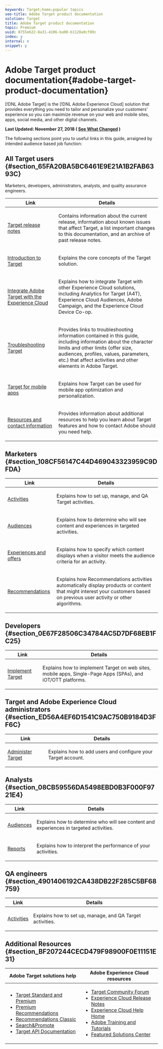 ```yaml
---
keywords: Target;home;popular topics
seo-title: Adobe Target product documentation
solution: Target
title: Adobe Target product documentation
topic: Premium
uuid: 8755e622-8a31-4106-ba90-b1128a0cf89c
index: y
internal: n
snippet: y
---
```


# Adobe Target product documentation{#adobe-target-product-documentation}

 [!DNL Adobe Target] is the [!DNL Adobe Experience Cloud] solution that provides everything you need to tailor and personalize your customers' experience so you can maximize revenue on your web and mobile sites, apps, social media, and other digital channels.

**Last Updated: November 27, 2018 ( [See What Changed](https://marketing.adobe.com/resources/help/en_US/target/target/r_doc_change.html) )**

The following sections point you to useful links in this guide, arraigned by intended audience based job function:

## All Target users {#section_65FA20BA5BC6461E9E21A1B2FAB6393C}

Marketers, developers, administrators, analysts, and quality assurance engineers.

<table id="table_1A269F25C42146F2816295AC733AC329"> 
 <thead> 
  <tr> 
   <th colname="col1" class="entry"> Link </th> 
   <th colname="col2" class="entry"> Details </th> 
  </tr>
 </thead>
 <tbody> 
  <tr> 
   <td colname="col1"> <p><a href="https://marketing.adobe.com/resources/help/en_US/target/target/r_release_notes.html" format="html" scope="external"> Target release notes</a> </p> </td> 
   <td colname="col2"> <p>Contains information about the current release, information about known issues that affect Target, a list important changes to this documentation, and an archive of past release notes. </p> </td> 
  </tr> 
  <tr> 
   <td colname="col1"> <p><a href="https://marketing.adobe.com/resources/help/en_US/target/target/c_intro.html" format="html" scope="external"> Introduction to Target</a> </p> </td> 
   <td colname="col2"> <p>Explains the core concepts of the Target solution. </p> </td> 
  </tr> 
  <tr> 
   <td colname="col1"> <p><a href="https://marketing.adobe.com/resources/help/en_US/target/a4t/c_integrating_target_with_mac.html" format="html" scope="external"> Integrate Adobe Target with the Experience Cloud</a> </p> </td> 
   <td colname="col2"> <p>Explains how to integrate Target with other Experience Cloud solutions, including Analytics for Target (A4T), Experience Cloud Audiences, Adobe Campaign, and the Experience Cloud Device Co-op. </p> </td> 
  </tr> 
  <tr> 
   <td colname="col1"> <p><a href="https://marketing.adobe.com/resources/help/en_US/target/target/r_troubleshooting_target.html" format="html" scope="external"> Troubleshooting Target</a> </p> </td> 
   <td colname="col2"> <p>Provides links to troubleshooting information contained in this guide, including information about the character limits and other limits (offer size, audiences, profiles, values, parameters, etc.) that affect activities and other elements in Adobe Target. </p> </td> 
  </tr> 
  <tr> 
   <td colname="col1"> <p><a href="https://marketing.adobe.com/resources/help/en_US/target/target/c_target_mobile_app.html" format="html" scope="external"> Target for mobile apps</a> </p> </td> 
   <td colname="col2"> <p>Explains how Target can be used for mobile app optimization and personalization. </p> </td> 
  </tr> 
  <tr> 
   <td colname="col1"> <p><a href="https://marketing.adobe.com/resources/help/en_US/target/target/cmp_resources-and-contact-information.html" format="html" scope="external"> Resources and contact information</a> </p> </td> 
   <td colname="col2"> <p>Provides information about additional resources to help you learn about Target features and how to contact Adobe should you need help. </p> </td> 
  </tr> 
 </tbody> 
</table>

## Marketers {#section_108CF56147C44D469043323959C9DFDA}

<table id="table_4718AF71A03A43D390B2177AD45ABE8C"> 
 <thead> 
  <tr> 
   <th colname="col1" class="entry"> Link </th> 
   <th colname="col2" class="entry"> Details </th> 
  </tr>
 </thead>
 <tbody> 
  <tr> 
   <td colname="col1"> <p><a href="https://marketing.adobe.com/resources/help/en_US/target/target/c_activities.html" format="html" scope="external"> Activities</a> </p> </td> 
   <td colname="col2"> <p>Explains how to set up, manage, and QA Target activities. </p> </td> 
  </tr> 
  <tr> 
   <td colname="col1"> <p><a href="https://marketing.adobe.com/resources/help/en_US/target/target/c_target.html" format="html" scope="external"> Audiences</a> </p> </td> 
   <td colname="col2"> <p>Explains how to determine who will see content and experiences in targeted activities. </p> </td> 
  </tr> 
  <tr> 
   <td colname="col1"> <p><a href="https://marketing.adobe.com/resources/help/en_US/target/target/c_experiences.html" format="html" scope="external"> Experiences and offers</a> </p> </td> 
   <td colname="col2"> <p>Explains how to specify which content displays when a visitor meets the audience criteria for an activity. </p> </td> 
  </tr> 
  <tr> 
   <td colname="col1"> <p><a href="https://marketing.adobe.com/resources/help/en_US/target/recs/c_recommendations.html" format="html" scope="external"> Recommendations</a> </p> </td> 
   <td colname="col2"> <p>Explains how Recommendations activities automatically display products or content that might interest your customers based on previous user activity or other algorithms. </p> </td> 
  </tr> 
 </tbody> 
</table>

## Developers {#section_0E67F28506C34784AC5D7DF68EB1FC25}

<table id="table_A73F6C04AF4E497A931CCA0D64E708C8"> 
 <thead> 
  <tr> 
   <th colname="col1" class="entry"> Link </th> 
   <th colname="col2" class="entry"> Details </th> 
  </tr>
 </thead>
 <tbody> 
  <tr> 
   <td colname="col1"> <p><a href="https://marketing.adobe.com/resources/help/en_US/target/ov/c_implementing_target.html" format="html" scope="external"> Implement Target</a> </p> </td> 
   <td colname="col2"> <p>Explains how to implement Target on web sites, mobile apps, Single-Page Apps (SPAs), and iOT/OTT platforms. </p> </td> 
  </tr> 
 </tbody> 
</table>

## Target and Adobe Experience Cloud administrators {#section_ED56A4EF6D1541C9AC750B9184D3FF6C}

<table id="table_5AE9FDFE77204756A1D2ED2B4B488B26"> 
 <thead> 
  <tr> 
   <th colname="col1" class="entry"> Link </th> 
   <th colname="col2" class="entry"> Details </th> 
  </tr>
 </thead>
 <tbody> 
  <tr> 
   <td colname="col1"> <p><a href="https://marketing.adobe.com/resources/help/en_US/target/ov/administrating-target.html" format="html" scope="external"> Administer Target</a> </p> </td> 
   <td colname="col2"> <p>Explains how to add users and configure your Target account. </p> </td> 
  </tr> 
 </tbody> 
</table>

## Analysts {#section_08CB59556DA5498EBD0B3F000F9721E4}

<table id="table_CC8AE8BF079E4A57BAE8EB5A5CE214ED"> 
 <thead> 
  <tr> 
   <th colname="col1" class="entry"> Link </th> 
   <th colname="col2" class="entry"> Details </th> 
  </tr>
 </thead>
 <tbody> 
  <tr> 
   <td colname="col1"> <p><a href="https://marketing.adobe.com/resources/help/en_US/target/target/c_target.html" format="html" scope="external"> Audiences</a> </p> </td> 
   <td colname="col2"> <p>Explains how to determine who will see content and experiences in targeted activities. </p> </td> 
  </tr> 
  <tr> 
   <td colname="col1"> <p><a href="https://marketing.adobe.com/resources/help/en_US/target/target/c_reports.html" format="html" scope="external"> Reports</a> </p> </td> 
   <td colname="col2"> <p>Explains how to interpret the performance of your activities. </p> </td> 
  </tr> 
 </tbody> 
</table>

## QA engineers {#section_4901406192CA438DB22F285C5BF68759}

<table id="table_547C88B7E82C4D489A76158942FD0BA0"> 
 <thead> 
  <tr> 
   <th colname="col1" class="entry"> Link </th> 
   <th colname="col2" class="entry"> Details </th> 
  </tr>
 </thead>
 <tbody> 
  <tr> 
   <td colname="col1"> <p><a href="c-activities/c-activities.md#concept_D317A95A1AB54674BA7AB65C7985BA03" format="dita" scope="local"> Activities</a> </p> </td> 
   <td colname="col2"> <p>Explains how to set up, manage, and QA Target activities. </p> </td> 
  </tr> 
 </tbody> 
</table>

## Additional Resources {#section_BF207244CECD479F98900F0E11151E31}

<table id="table_5139DFF8A84C49DC8D603B20E93A1973"> 
 <thead> 
  <tr> 
   <th colname="col1" class="entry"> Adobe Target solutions help </th> 
   <th colname="col2" class="entry"> Adobe Experience Cloud resources </th> 
  </tr>
 </thead>
 <tbody> 
  <tr> 
   <td colname="col1"> <p> 
     <ul id="ul_5A5701EA7407415EBD954C10C9586EAE"> 
      <li id="li_A29E30154DCC40C099E8F3637013524A"> <a href="https://marketing.adobe.com/resources/help/en_US/target/target/c_intro.html" format="https" scope="external"> Target Standard and Premium</a> </li> 
      <li id="li_1E242B90A6D34CBEB5A62F64C7008FE3"> <a href="https://marketing.adobe.com/resources/help/en_US/target/recs/c_recommendations.html" format="https" scope="external"> Premium Recommendations</a> </li> 
      <li id="li_6093F1A07AA34D9A9952FD18547627D3"> <a href="https://marketing.adobe.com/resources/help/en_US/rec/" format="http" scope="external"> Recommendations Classic</a> </li> 
      <li id="li_C82E65DE81184F45BA4F10F6D32D7DE7"> <a href="https://marketing.adobe.com/resources/help/en_US/snp/" format="http" scope="external"> Search&amp;Promote</a> </li> 
      <li id="li_C760B1A583A246009327EFA52B065BBE"> <a href="http://developers.adobetarget.com/" format="http" scope="external"> Target API Documentation</a> </li> 
     </ul> </p> </td> 
   <td colname="col2"> <p> 
     <ul id="ul_8E15489539FA46868A4A203E1452C331"> 
      <li id="li_C7DD673FFF3045F780A50622118EB96B"> <a href="https://forums.adobe.com/community/experience-cloud/marketing-cloud/target" format="https" scope="external"> Target Community Forum</a> </li> 
      <li id="li_1C766D0967974FA19C12A06196E1039B"> <a href="https://marketing.adobe.com/resources/help/en_US/whatsnew/" scope="external" format="https"> Experience Cloud Release Notes</a> </li> 
      <li id="li_877931933EC141558EAFB9E32834BA15"> <a href="https://marketing.adobe.com/resources/help/en_US/home/" scope="external" format="https"> Experience Cloud Help Home</a> </li> 
      <li id="li_32F34F0C1A1147F1A2B474617CEBAE1A"> <a href="http://helpx.adobe.com/learning.html?promoid=KAUDK" scope="external" format="http"> Adobe Training and Tutorials</a> </li> 
      <li id="li_63A175DA1A7A48C298F43B791D5C78CC"> <a href="http://www.omniture.com/en/products/online_business_optimization" scope="external" format="html"> Featured Solutions Center</a> </li> 
     </ul> </p> </td> 
  </tr> 
 </tbody> 
</table>

